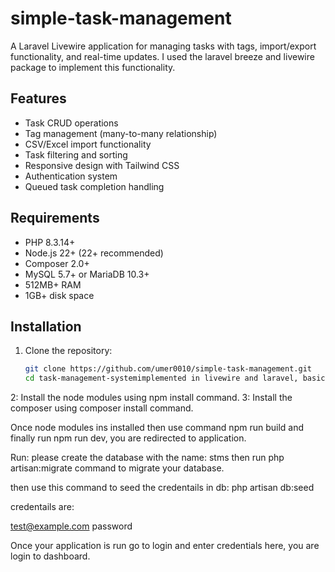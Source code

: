 # simple-task-management

A Laravel Livewire application for managing tasks with tags, import/export functionality, and real-time updates. I used the laravel breeze and livewire package to implement this functionality. 

## Features

- Task CRUD operations
- Tag management (many-to-many relationship)
- CSV/Excel import functionality
- Task filtering and sorting
- Responsive design with Tailwind CSS
- Authentication system
- Queued task completion handling

## Requirements

- PHP 8.3.14+
- Node.js 22+ (22+ recommended)
- Composer 2.0+
- MySQL 5.7+ or MariaDB 10.3+
- 512MB+ RAM
- 1GB+ disk space

## Installation

1. Clone the repository:
   ```bash
   git clone https://github.com/umer0010/simple-task-management.git
   cd task-management-systemimplemented in livewire and laravel, basic crud operations and some advance functionality 
2: Install the node modules using npm install command.
3: Install the composer using  composer install command.

Once node modules ins installed then use command npm run build and finally run npm run dev, you are redirected to application. 

Run: 
please create the database with the name: stms
then run php artisan:migrate command to migrate your database.

then use this command to seed the credentails in db: php artisan db:seed

credentails are: 

test@example.com
password

Once your application is run go to login and enter credentials here, you are login to dashboard.

